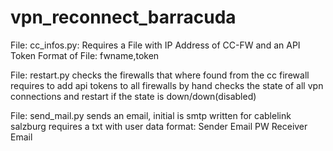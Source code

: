 # vpn_reconnect_barracuda

File: cc_infos.py:
      Requires a File with IP Address of CC-FW and an API Token
      Format of File: fwname,token

File: restart.py
      checks the firewalls that where found from the cc firewall
      requires to add api tokens to all firewalls by hand
      checks the state of all vpn connections and restart if the state is down/down(disabled)

File: send_mail.py
      sends an email, initial is smtp written for cablelink salzburg
      requires a txt with user data
      format: Sender Email
              PW
              Receiver Email



